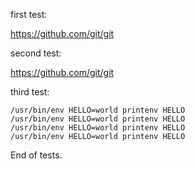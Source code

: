 first test:

>
<https://github.com/git/git>

second test:

>
<https://github.com/git/git>

third test:

>
    /usr/bin/env HELLO=world printenv HELLO
    /usr/bin/env HELLO=world printenv HELLO
    /usr/bin/env HELLO=world printenv HELLO
    /usr/bin/env HELLO=world printenv HELLO

End of tests.
